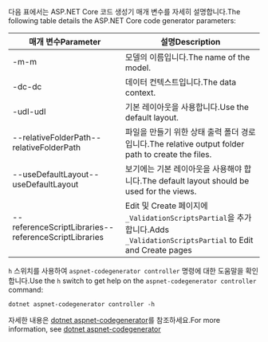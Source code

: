 <span data-ttu-id="e7c45-101">다음 표에서는 ASP.NET Core 코드 생성기 매개 변수를 자세히 설명합니다.</span><span class="sxs-lookup"><span data-stu-id="e7c45-101">The following table details the ASP.NET Core code generator parameters:</span></span>

| <span data-ttu-id="e7c45-102">매개 변수</span><span class="sxs-lookup"><span data-stu-id="e7c45-102">Parameter</span></span>               | <span data-ttu-id="e7c45-103">설명</span><span class="sxs-lookup"><span data-stu-id="e7c45-103">Description</span></span>|
| ----------------- | ------------ |
| <span data-ttu-id="e7c45-104">-m</span><span class="sxs-lookup"><span data-stu-id="e7c45-104">-m</span></span>  | <span data-ttu-id="e7c45-105">모델의 이름입니다.</span><span class="sxs-lookup"><span data-stu-id="e7c45-105">The name of the model.</span></span> |
| <span data-ttu-id="e7c45-106">-dc</span><span class="sxs-lookup"><span data-stu-id="e7c45-106">-dc</span></span>  | <span data-ttu-id="e7c45-107">데이터 컨텍스트입니다.</span><span class="sxs-lookup"><span data-stu-id="e7c45-107">The data context.</span></span> |
| <span data-ttu-id="e7c45-108">-udl</span><span class="sxs-lookup"><span data-stu-id="e7c45-108">-udl</span></span> | <span data-ttu-id="e7c45-109">기본 레이아웃을 사용합니다.</span><span class="sxs-lookup"><span data-stu-id="e7c45-109">Use the default layout.</span></span> |
| <span data-ttu-id="e7c45-110">--relativeFolderPath</span><span class="sxs-lookup"><span data-stu-id="e7c45-110">--relativeFolderPath</span></span> | <span data-ttu-id="e7c45-111">파일을 만들기 위한 상태 출력 폴더 경로입니다.</span><span class="sxs-lookup"><span data-stu-id="e7c45-111">The relative output folder path to create the files.</span></span> |
| <span data-ttu-id="e7c45-112">--useDefaultLayout</span><span class="sxs-lookup"><span data-stu-id="e7c45-112">--useDefaultLayout</span></span> | <span data-ttu-id="e7c45-113">보기에는 기본 레이아웃을 사용해야 합니다.</span><span class="sxs-lookup"><span data-stu-id="e7c45-113">The default layout should be used for the views.</span></span> |
| <span data-ttu-id="e7c45-114">--referenceScriptLibraries</span><span class="sxs-lookup"><span data-stu-id="e7c45-114">--referenceScriptLibraries</span></span> | <span data-ttu-id="e7c45-115">Edit 및 Create 페이지에 `_ValidationScriptsPartial`을 추가합니다.</span><span class="sxs-lookup"><span data-stu-id="e7c45-115">Adds `_ValidationScriptsPartial` to Edit and Create pages</span></span> |

<span data-ttu-id="e7c45-116">`h` 스위치를 사용하여 `aspnet-codegenerator controller` 명령에 대한 도움말을 확인합니다.</span><span class="sxs-lookup"><span data-stu-id="e7c45-116">Use the `h` switch to get help on the `aspnet-codegenerator controller` command:</span></span>

```dotnetcli
dotnet aspnet-codegenerator controller -h
```

<span data-ttu-id="e7c45-117">자세한 내용은 [dotnet aspnet-codegenerator](xref:fundamentals/tools/dotnet-aspnet-codegenerator)를 참조하세요.</span><span class="sxs-lookup"><span data-stu-id="e7c45-117">For more information, see [dotnet aspnet-codegenerator](xref:fundamentals/tools/dotnet-aspnet-codegenerator)</span></span>
